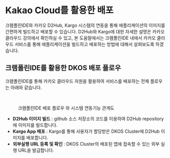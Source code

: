 # Kakao Cloud를 활용한 배포

크램폴린IDE와 카카오 D2Hub, Kargo 시스템의 연동을 통해 애플리케이션의 이미지를 간편하게 빌드하고 배포할 수 있습니다. D2Hub와 Kargo에 대한 자세한 설명은 카카오 클라우드 강의에서 확인하실 수 있고, 본 도움말에서는 크램폴린IDE 내에서 카카오 클라우드 서비스를 통해 애플리케이션을 빌드하고 배포하는 방법에 대해서 살펴보도록 하겠습니다.

## 크램폴린IDE를 활용한 DKOS 배포 플로우

크램폴린IDE를 통해 카카오 클라우드 자원을 활용하여 서비스를 배포하는 전체 플로우는 아래와 같습니다.

<figure><img src="../../.gitbook/assets/‎배포 플로우 구성도.‎001.jpeg" alt=""><figcaption><p>크램폴린IDE 배포 플로우 와 시스템 연동기능 관계도</p></figcaption></figure>

* **D2Hub 이미지 빌드** : github 소스 저장소의 코드를 이용하여 D2Hub repository에 이미지를 빌드합니다.
* **Kargo App 배포** : Kargo를 통해 사용자가 할당받은 DKOS Cluster에 D2Hub 이미지를 배포합니다.
* **외부실행 URL 등록 및 확인** : DKOS Cluster의 배포된 앱에 접속할 수 있는 외부 실행 URL을 발급합니다.
